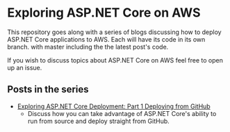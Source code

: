 # Exploring ASP.NET Core on AWS

This repository goes along with a series of blogs discussing how to deploy ASP.NET Core applications to AWS. Each will have its code in its own branch. with master including the the latest post's code. 

If you wish to discuss topics about ASP.NET Core on AWS feel free to open up an issue.

## Posts in the series

* [Exploring ASP.NET Core Deployment: Part 1 Deploying from GitHub](https://blogs.aws.amazon.com/net/)
	* Discuss how you can take advantage of ASP.NET Core's ability to run from source and deploy straight from GitHub.